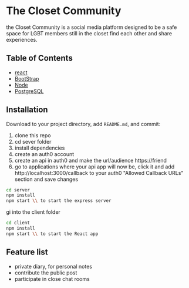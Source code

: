 # The Closet Community

the Closet Community is a social media platform designed to be a safe space for LGBT members still in the closet find each other and share experiences.

## Table of Contents

- [react](#react)
- [BootStrap](#bootstrap)
- [Node](#Node)
- [PostgreSQL](#PostgreSQL)

## Installation

Download to your project directory, add `README.md`, and commit:
1. clone this repo
2.  cd sever folder
3. install dependencies
4. create an auth0 account
5. create an api in auth0 and make the url/audience https://friend
6. go to applications where your api app will now be, click it and add http://localhost:3000/callback to your auth0 "Allowed Callback URLs" section and save changes

```sh
cd server
npm install
npm start \\ to start the express server
```

gi into the client folder
```sh
cd client
npm install
npm start \\ to start the React app
```
## Feature list

- private diary, for personal notes
- contribute the public post
- participate in close chat rooms
